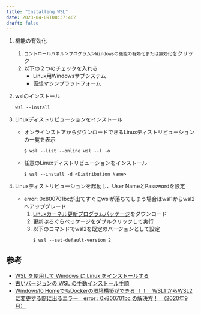 ```yaml
---
title: "Installing WSL"
date: 2023-04-09T08:37:46Z
draft: false
---
```


1. 機能の有効化
    1. `コントロールパネル＞プログラム＞Windowsの機能の有効化または無効化`をクリック
    1. 以下の２つのチェックを入れる
        - Linux用Windowsサブシステム
        - 仮想マシンプラットフォーム

1. wslのインストール
    ```
    wsl --install
    ```

1. Linuxディストリビューションをインストール
    - オンラインストアからダウンロードできるLinuxディストリビューションの一覧を表示
        ```
        $ wsl --list --online wsl --l -o
        ```
    - 任意のLinuxディストリビューションをインストール
        ```
        $ wsl --install -d <Distribution Name>
        ```

1. Linuxディストリビューションを起動し、User NameとPasswordを設定
    - error: 0x800701bcが出てすぐにwslが落ちてしまう場合はwsl1からwsl2へアップグレード
        1. [Linuxカーネル更新プログラムパッケージ](https://wslstorestorage.blob.core.windows.net/wslblob/wsl_update_x64.msi)をダウンロード
        1. 更新ぷろぐらぺっケージをダブルクリックして実行
        1. 以下のコマンドでwsl2を既定のバージョンとして設定
            ```
            $ wsl --set-default-version 2
            ```

## 参考
- [WSL を使用して Windows に Linux をインストールする](https://learn.microsoft.com/en-us/windows/wsl/install#step-4---download-the-linux-kernel-update-package)
- [古いバージョンの WSL の手動インストール手順](https://learn.microsoft.com/en-us/windows/wsl/install-manual)
- [Windows10 HomeでもDockerの環境構築ができる ！！　WSL1 からWSL2に変更する際に出るエラー　error : 0x800701bc の解決方！　（2020年9月）](https://qiita.com/iwasaki-hub/items/e034b3e0e6ed49a8851a)
